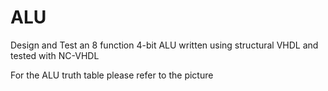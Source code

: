 # ALU
Design and Test an 8 function 4-bit ALU written using structural VHDL and tested with NC-VHDL

For the ALU truth table please refer to the picture
